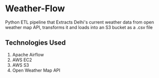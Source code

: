 # Weather-Flow

Python ETL pipeline that Extracts Delhi's current weather data from open weather map API, transforms it and loads into an S3 bucket as a .csv file

## Technologies Used
1. Apache Airflow
2. AWS EC2
3. AWS S3
4. Open Weather Map API
